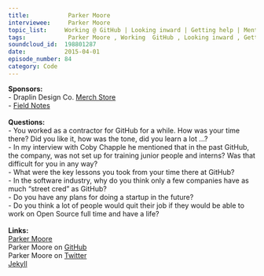 ```yaml
--- 
title:           Parker Moore 
interviewee:     Parker Moore 
topic_list:     Working @ GitHub | Looking inward | Getting help | Mentorship | Interns & juniors | GitHub pages | Street cred | Key lessons | Open Source
tags:            Parker Moore , Working  GitHub , Looking inward , Getting help , Mentorship , Interns  juniors , GitHub pages , Street cred , Key lessons , Open Source
soundcloud_id:  198801287
date:           2015-04-01
episode_number: 84
category: Code
---
```


<p class="show_notes_display"><b>Sponsors:<br></b>- Draplin Design Co. <a rel="nofollow" target="_blank" href="http://draplin.com/merch/">Merch Store</a><br>- <a rel="nofollow" target="_blank" href="http://fieldnotesbrand.com/">Field Notes</a><br><b><br>Questions:</b><br>- You worked as a contractor for GitHub for a while. How was your time there? Did you like it, how was the tone, did you learn a lot …?<br>- In my interview with Coby Chapple he mentioned that in the past GitHub, the company, was not set up for training junior people and interns? Was that difficult for you in any way?<br>- What were the key lessons you took from your time there at GitHub?<br>- In the software industry, why do you think only a few companies have as much “street cred” as GitHub?<br>- Do you have any plans for doing a startup in the future?<br>- Do you think a lot of people would quit their job if they would be able to work on Open Source full time and have a life?<br><b><br>Links:</b><br><a rel="nofollow" target="_blank" href="https://byparker.com/">Parker Moore</a><br>Parker Moore on <a rel="nofollow" target="_blank" href="https://github.com/parkr">GitHub</a><br>Parker Moore on <a rel="nofollow" target="_blank" href="https://twitter.com/parkr">Twitter</a><br><a rel="nofollow" target="_blank" href="http://jekyllrb.com/">Jekyll</a><br></p>
